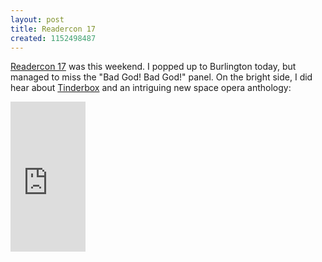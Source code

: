 ```yaml
---
layout: post
title: Readercon 17
created: 1152498487
---
```

<p><a href="http://www.readercon.org/">Readercon 17</a> was this weekend.  I popped up to Burlington today, but managed to miss the "Bad God! Bad God!" panel.  On the bright side, I did hear about <a href="http://www.eastgate.com/Tinderbox/">Tinderbox</a> and an intriguing new space opera anthology:</p>
<!--break-->
<iframe src="http://rcm.amazon.com/e/cm?t=mcdema-20&o=1&p=8&l=as1&asins=0765306174&fc1=000000&IS2=1&lt1=_top&lc1=004477&bc1=ffffff&bg1=ffffff&f=ifr" style="width:120px;height:240px;" scrolling="no" marginwidth="0" marginheight="0" frameborder="0"></iframe>
